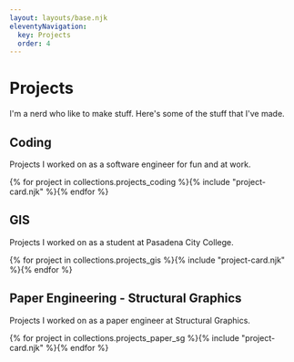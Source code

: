 ```yaml
---
layout: layouts/base.njk
eleventyNavigation:
  key: Projects
  order: 4
---
```


# Projects

I'm a nerd who like to make stuff. Here's some of the stuff that I've made.

## Coding

Projects I worked on as a software engineer for fun and at work.

<div class="project-list">
  {% for project in collections.projects_coding %}{% include "project-card.njk" %}{% endfor %}
</div>

## GIS

Projects I worked on as a student at Pasadena City College.

<div class="project-list">
  {% for project in collections.projects_gis %}{% include "project-card.njk" %}{% endfor %}
</div>

## Paper Engineering - Structural Graphics

Projects I worked on as a paper engineer at Structural Graphics.

<div class="project-list">
  {% for project in collections.projects_paper_sg %}{% include "project-card.njk" %}{% endfor %}
</div>
